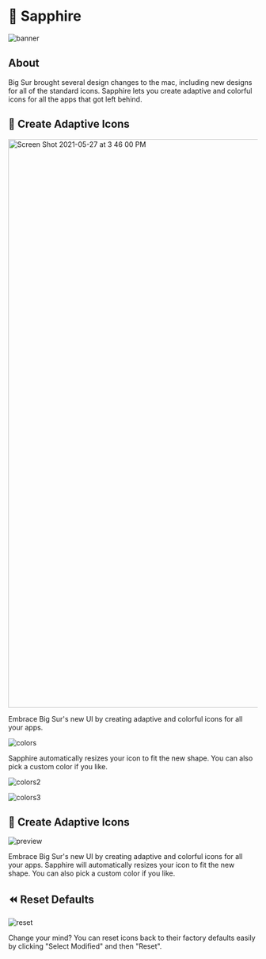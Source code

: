 # 💎 Sapphire

![banner](https://user-images.githubusercontent.com/45678211/119885604-0b92b000-bf00-11eb-841a-4445a0765498.png)

## About

Big Sur brought several design changes to the mac, including new designs for all of the standard icons. Sapphire lets you create adaptive and colorful icons for all the apps that got left behind.

## 🍎 Create Adaptive Icons

<img width="1146" alt="Screen Shot 2021-05-27 at 3 46 00 PM" src="https://user-images.githubusercontent.com/45678211/119887837-a42a2f80-bf02-11eb-9b8e-f07d09d1f420.png">

Embrace Big Sur's new UI by creating adaptive and colorful icons for all your apps. 

![colors](https://user-images.githubusercontent.com/45678211/119893431-595fe600-bf09-11eb-9df9-4d48889e73f1.png)

Sapphire automatically resizes your icon to fit the new shape. You can also pick a custom color if you like.

![colors2](https://user-images.githubusercontent.com/45678211/119895336-a80e7f80-bf0b-11eb-85e0-513d7e3b9993.png)

![colors3](https://user-images.githubusercontent.com/45678211/119895318-a349cb80-bf0b-11eb-8bfd-61abee8ab1eb.png)

## 🍎 Create Adaptive Icons

![preview](https://user-images.githubusercontent.com/45678211/119882171-1cd9bd80-befc-11eb-99c0-6e76cf3946a0.gif)

Embrace Big Sur's new UI by creating adaptive and colorful icons for all your apps. Sapphire will automatically resizes your icon to fit the new shape. You can also pick a custom color if you like.


## ⏪ Reset Defaults

![reset](https://user-images.githubusercontent.com/45678211/119882037-f2880000-befb-11eb-8ffd-e58b02782e49.gif)

Change your mind? You can reset icons back to their factory defaults easily by clicking "Select Modified" and then "Reset".



